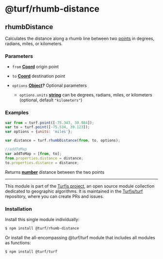 # @turf/rhumb-distance

<!-- Generated by documentation.js. Update this documentation by updating the source code. -->

## rhumbDistance

Calculates the distance along a rhumb line between two [points][1] in degrees, radians,
miles, or kilometers.

### Parameters

*   `from` **[Coord][2]** origin point
*   `to` **[Coord][2]** destination point
*   `options` **[Object][3]?** Optional parameters

    *   `options.units` **[string][4]** can be degrees, radians, miles, or kilometers (optional, default `"kilometers"`)

### Examples

```javascript
var from = turf.point([-75.343, 39.984]);
var to = turf.point([-75.534, 39.123]);
var options = {units: 'miles'};

var distance = turf.rhumbDistance(from, to, options);

//addToMap
var addToMap = [from, to];
from.properties.distance = distance;
to.properties.distance = distance;
```

Returns **[number][5]** distance between the two points

[1]: https://tools.ietf.org/html/rfc7946#section-3.1.2

[2]: https://tools.ietf.org/html/rfc7946#section-3.1.1

[3]: https://developer.mozilla.org/docs/Web/JavaScript/Reference/Global_Objects/Object

[4]: https://developer.mozilla.org/docs/Web/JavaScript/Reference/Global_Objects/String

[5]: https://developer.mozilla.org/docs/Web/JavaScript/Reference/Global_Objects/Number

<!-- This file is automatically generated. Please don't edit it directly. If you find an error, edit the source file of the module in question (likely index.js or index.ts), and re-run "yarn docs" from the root of the turf project. -->

---

This module is part of the [Turfjs project](https://turfjs.org/), an open source module collection dedicated to geographic algorithms. It is maintained in the [Turfjs/turf](https://github.com/Turfjs/turf) repository, where you can create PRs and issues.

### Installation

Install this single module individually:

```sh
$ npm install @turf/rhumb-distance
```

Or install the all-encompassing @turf/turf module that includes all modules as functions:

```sh
$ npm install @turf/turf
```
